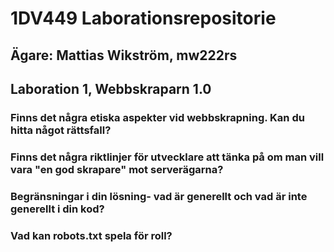 # 1DV449 Laborationsrepositorie 
## Ägare: Mattias Wikström, mw222rs

## Laboration 1, Webbskraparn 1.0

### Finns det några etiska aspekter vid webbskrapning. Kan du hitta något rättsfall?

### Finns det några riktlinjer för utvecklare att tänka på om man vill vara "en god skrapare" mot serverägarna?

### Begränsningar i din lösning- vad är generellt och vad är inte generellt i din kod?

### Vad kan robots.txt spela för roll?